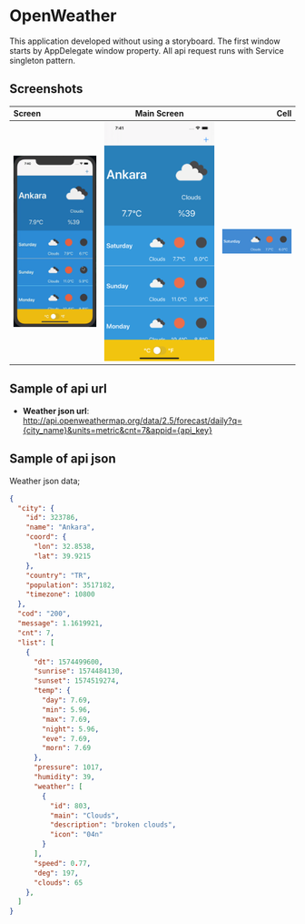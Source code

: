 # OpenWeather
This application developed without using a storyboard. The first window starts by AppDelegate window property. All api request runs with Service singleton pattern.

## Screenshots
|      Screen      | Main Screen     |       Cell         | 
|:-----------------|-----------------|-------------------:|
|    ![screen][]   | ![main-screen][]|  ![cell][]         |

## Sample of api url
- **Weather json url**: 
 http://api.openweathermap.org/data/2.5/forecast/daily?q={city_name}&units=metric&cnt=7&appid={api_key}

## Sample of api json
Weather json data;
```json
{
  "city": {
    "id": 323786,
    "name": "Ankara",
    "coord": {
      "lon": 32.8538,
      "lat": 39.9215
    },
    "country": "TR",
    "population": 3517182,
    "timezone": 10800
  },
  "cod": "200",
  "message": 1.1619921,
  "cnt": 7,
  "list": [
    {
      "dt": 1574499600,
      "sunrise": 1574484130,
      "sunset": 1574519274,
      "temp": {
        "day": 7.69,
        "min": 5.96,
        "max": 7.69,
        "night": 5.96,
        "eve": 7.69,
        "morn": 7.69
      },
      "pressure": 1017,
      "humidity": 39,
      "weather": [
        {
          "id": 803,
          "main": "Clouds",
          "description": "broken clouds",
          "icon": "04n"
        }
      ],
      "speed": 0.77,
      "deg": 197,
      "clouds": 65
    },
  ]
}
```

[screen]: https://github.com/perpeer/OpenWeather/blob/master/images/screen.gif?raw=true
[main-screen]: https://github.com/perpeer/OpenWeather/blob/master/images/MainScreen.png?raw=true
[cell]: https://github.com/perpeer/OpenWeather/blob/master/images/Cell.png?raw=true